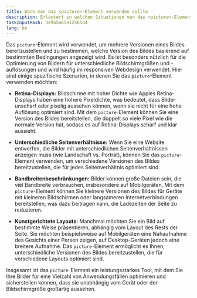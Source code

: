 ```yaml
---
title: Wann man das <picture>-Element verwenden sollte
description: Erläutert in welchen Situationen man das <picture>-Element verwenden sollte
taskInputHash: 3e9b5a65e12565d4
lang: de
---
```

Das `picture`-Element wird verwendet, um mehrere Versionen eines Bildes bereitzustellen und zu bestimmen, welche Version des Bildes basierend auf bestimmten Bedingungen angezeigt wird. Es ist besonders nützlich für die Optimierung von Bildern für unterschiedliche Bildschirmgrößen und -auflösungen und wird häufig im responsiven Webdesign verwendet.
Hier sind einige spezifische Szenarien, in denen Sie das `picture`-Element verwenden möchten:

* **Retina-Displays:** Bildschirme mit hoher Dichte wie Apples Retina-Displays haben eine höhere Pixeldichte, was bedeutet, dass Bilder unscharf oder pixelig aussehen können, wenn sie nicht für eine hohe Auflösung optimiert sind. Mit dem `picture`-Element können Sie eine Version des Bildes bereitstellen, die doppelt so viele Pixel wie die normale Version hat, sodass es auf Retina-Displays scharf und klar aussieht.

* **Unterschiedliche Seitenverhältnisse:** Wenn Sie eine Website entwerfen, die Bilder mit unterschiedlichen Seitenverhältnissen anzeigen muss (wie Landschaft vs. Porträt), können Sie das `picture`-Element verwenden, um verschiedene Versionen des Bildes bereitzustellen, die für jedes Seitenverhältnis optimiert sind.

* **Bandbreitenbeschränkungen:** Bilder können große Dateien sein, die viel Bandbreite verbrauchen, insbesondere auf Mobilgeräten. Mit dem `picture`-Element können Sie kleinere Versionen des Bildes für Geräte mit kleineren Bildschirmen oder langsameren Internetverbindungen bereitstellen, was dazu beitragen kann, die Ladezeiten der Seite zu reduzieren.

* **Kunstgerichtete Layouts:** Manchmal möchten Sie ein Bild auf bestimmte Weise präsentieren, abhängig vom Layout des Rests der Seite. Sie möchten beispielsweise auf Mobilgeräten eine Nahaufnahme des Gesichts einer Person zeigen, auf Desktop-Geräten jedoch eine breitere Aufnahme. Das `picture`-Element ermöglicht es Ihnen, unterschiedliche Versionen des Bildes bereitzustellen, die für verschiedene Layouts optimiert sind.

Insgesamt ist das `picture`-Element ein leistungsstarkes Tool, mit dem Sie Ihre Bilder für eine Vielzahl von Anwendungsfällen optimieren und sicherstellen können, dass sie unabhängig vom Gerät oder der Bildschirmgröße großartig aussehen.
